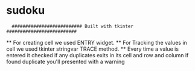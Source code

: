 # sudoku
      ########################## Built with tkinter ##########################
** For creating cell we used ENTRY widget.
** For Tracking the values in cell we used tkinter stringvar TRACE method.
** Every time a value is entered it checked if any duplicates exits in its cell and row and column if found duplicate you'll presented with a warning  
